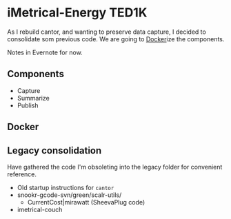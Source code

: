 # iMetrical-Energy TED1K

As I rebuild cantor, and wanting to preserve data capture, I decided to consolidate som previous code. We are going to [Docker](https://www.docker.com/)ize the components.

Notes in Evernote for now.

## Components

* Capture
* Summarize
* Publish

## Docker

## Legacy consolidation
Have gathered the code I'm obsoleting into the legacy folder for convenient reference.

* Old startup instructions for `cantor`
* snookr-gcode-svn/green/scalr-utils/
    * CurrentCost|mirawatt (SheevaPlug code)
* imetrical-couch

